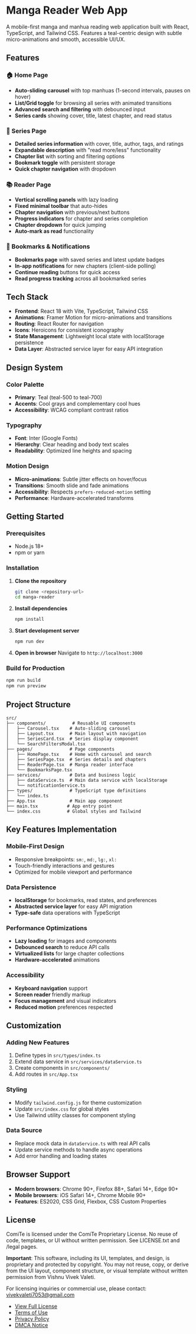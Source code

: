# Manga Reader Web App

A mobile-first manga and manhua reading web application built with React, TypeScript, and Tailwind CSS. Features a teal-centric design with subtle micro-animations and smooth, accessible UI/UX.

## Features

### 🏠 Home Page
- **Auto-sliding carousel** with top manhuas (1-second intervals, pauses on hover)
- **List/Grid toggle** for browsing all series with animated transitions
- **Advanced search and filtering** with debounced input
- **Series cards** showing cover, title, latest chapter, and read status

### 📖 Series Page
- **Detailed series information** with cover, title, author, tags, and ratings
- **Expandable description** with "read more/less" functionality
- **Chapter list** with sorting and filtering options
- **Bookmark toggle** with persistent storage
- **Quick chapter navigation** with dropdown

### 📚 Reader Page
- **Vertical scrolling panels** with lazy loading
- **Fixed minimal toolbar** that auto-hides
- **Chapter navigation** with previous/next buttons
- **Progress indicators** for chapter and series completion
- **Chapter dropdown** for quick jumping
- **Auto-mark as read** functionality

### 🔖 Bookmarks & Notifications
- **Bookmarks page** with saved series and latest update badges
- **In-app notifications** for new chapters (client-side polling)
- **Continue reading** buttons for quick access
- **Read progress tracking** across all bookmarked series

## Tech Stack

- **Frontend**: React 18 with Vite, TypeScript, Tailwind CSS
- **Animations**: Framer Motion for micro-animations and transitions
- **Routing**: React Router for navigation
- **Icons**: Heroicons for consistent iconography
- **State Management**: Lightweight local state with localStorage persistence
- **Data Layer**: Abstracted service layer for easy API integration

## Design System

### Color Palette
- **Primary**: Teal (teal-500 to teal-700)
- **Accents**: Cool grays and complementary cool hues
- **Accessibility**: WCAG compliant contrast ratios

### Typography
- **Font**: Inter (Google Fonts)
- **Hierarchy**: Clear heading and body text scales
- **Readability**: Optimized line heights and spacing

### Motion Design
- **Micro-animations**: Subtle jitter effects on hover/focus
- **Transitions**: Smooth slide and fade animations
- **Accessibility**: Respects `prefers-reduced-motion` setting
- **Performance**: Hardware-accelerated transforms

## Getting Started

### Prerequisites
- Node.js 18+ 
- npm or yarn

### Installation

1. **Clone the repository**
   ```bash
   git clone <repository-url>
   cd manga-reader
   ```

2. **Install dependencies**
   ```bash
   npm install
   ```

3. **Start development server**
   ```bash
   npm run dev
   ```

4. **Open in browser**
   Navigate to `http://localhost:3000`

### Build for Production

```bash
npm run build
npm run preview
```

## Project Structure

```
src/
├── components/          # Reusable UI components
│   ├── Carousel.tsx    # Auto-sliding carousel
│   ├── Layout.tsx      # Main layout with navigation
│   ├── SeriesCard.tsx  # Series display component
│   └── SearchFiltersModal.tsx
├── pages/              # Page components
│   ├── HomePage.tsx    # Home with carousel and search
│   ├── SeriesPage.tsx  # Series details and chapters
│   ├── ReaderPage.tsx  # Manga reader interface
│   └── BookmarksPage.tsx
├── services/           # Data and business logic
│   ├── dataService.ts  # Main data service with localStorage
│   └── notificationService.ts
├── types/              # TypeScript type definitions
│   └── index.ts
├── App.tsx             # Main app component
├── main.tsx           # App entry point
└── index.css          # Global styles and Tailwind
```

## Key Features Implementation

### Mobile-First Design
- Responsive breakpoints: `sm:`, `md:`, `lg:`, `xl:`
- Touch-friendly interactions and gestures
- Optimized for mobile viewport and performance

### Data Persistence
- **localStorage** for bookmarks, read states, and preferences
- **Abstracted service layer** for easy API migration
- **Type-safe** data operations with TypeScript

### Performance Optimizations
- **Lazy loading** for images and components
- **Debounced search** to reduce API calls
- **Virtualized lists** for large chapter collections
- **Hardware-accelerated** animations

### Accessibility
- **Keyboard navigation** support
- **Screen reader** friendly markup
- **Focus management** and visual indicators
- **Reduced motion** preferences respected

## Customization

### Adding New Features
1. Define types in `src/types/index.ts`
2. Extend data service in `src/services/dataService.ts`
3. Create components in `src/components/`
4. Add routes in `src/App.tsx`

### Styling
- Modify `tailwind.config.js` for theme customization
- Update `src/index.css` for global styles
- Use Tailwind utility classes for component styling

### Data Source
- Replace mock data in `dataService.ts` with real API calls
- Update service methods to handle async operations
- Add error handling and loading states

## Browser Support

- **Modern browsers**: Chrome 90+, Firefox 88+, Safari 14+, Edge 90+
- **Mobile browsers**: iOS Safari 14+, Chrome Mobile 90+
- **Features**: ES2020, CSS Grid, Flexbox, CSS Custom Properties

## License

ComiTe is licensed under the ComiTe Proprietary License. No reuse of code, templates, or UI without written permission. See LICENSE.txt and /legal pages.

**Important**: This software, including its UI, templates, and design, is proprietary and protected by copyright. You may not reuse, copy, or derive from the UI layout, component structure, or visual template without written permission from Vishnu Vivek Valeti.

For licensing inquiries or commercial use, please contact: vivekvaleti7053@gmail.com

- [View Full License](/legal/license)
- [Terms of Use](/legal/terms)
- [Privacy Policy](/legal/privacy)
- [DMCA Notice](/legal/dmca)
